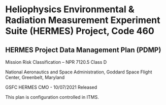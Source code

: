 # Heliophysics Environmental & Radiation Measurement Experiment Suite (HERMES) Project, Code 460

## HERMES Project Data Management Plan (PDMP)

Mission Risk Classification – NPR 7120.5 Class D

National Aeronautics and Space Administration, Goddard Space Flight Center, Greenbelt, Maryland

GSFC HERMES CMO - 10/07/2021 Released

This plan is configuration controlled in ITMS.
